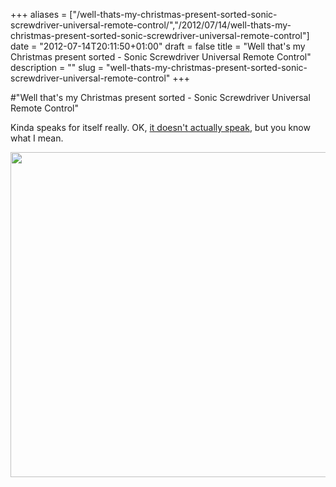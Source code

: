 +++
aliases = ["/well-thats-my-christmas-present-sorted-sonic-screwdriver-universal-remote-control/","/2012/07/14/well-thats-my-christmas-present-sorted-sonic-screwdriver-universal-remote-control"]
date = "2012-07-14T20:11:50+01:00"
draft = false
title = "Well that's my Christmas present sorted - Sonic Screwdriver Universal Remote Control"
description = ""
slug = "well-thats-my-christmas-present-sorted-sonic-screwdriver-universal-remote-control"
+++

#"Well that's my Christmas present sorted - Sonic Screwdriver Universal Remote Control"

Kinda speaks for itself really. OK, <a href="http://www.thewandcompany.com/sonic/">it doesn't actually speak</a>, but you know what I mean.

<a href="http://www.thewandcompany.com/sonic/"><img class="alignnone size-full wp-image-799" title="sonic" src="https://d2j17b10ywb1i7.cloudfront.net/wp-content/uploads/2012/07/sonic.jpg" alt="" width="800" height="520" /></a>